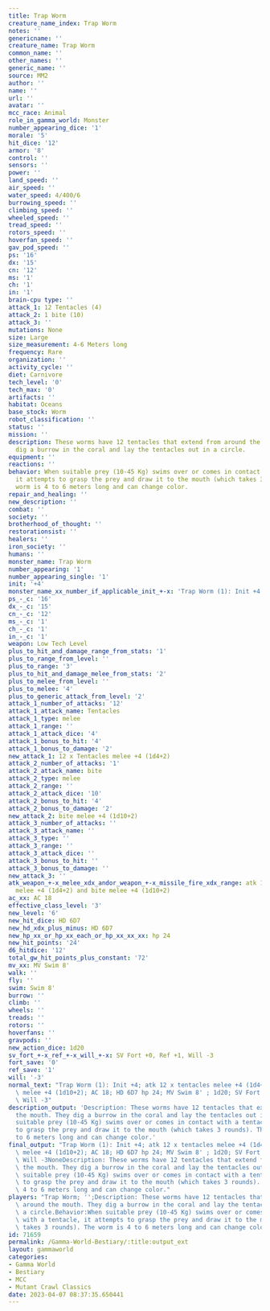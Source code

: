 ```yaml
---
title: Trap Worm
creature_name_index: Trap Worm
notes: ''
genericname: ''
creature_name: Trap Worm
common_name: ''
other_names: ''
generic_name: ''
source: MM2
author: ''
name: ''
url: ''
avatar: ''
mcc_race: Animal
role_in_gamma_world: Monster
number_appearing_dice: '1'
morale: '5'
hit_dice: '12'
armor: '8'
control: ''
sensors: ''
power: ''
land_speed: ''
air_speed: ''
water_speed: 4/400/6
burrowing_speed: ''
climbing_speed: ''
wheeled_speed: ''
tread_speed: ''
rotors_speed: ''
hoverfan_speed: ''
gav_pod_speed: ''
ps: '16'
dx: '15'
cn: '12'
ms: '1'
ch: '1'
in: '1'
brain-cpu type: ''
attack_1: 12 Tentacles (4)
attack_2: 1 bite (10)
attack_3: ''
mutations: None
size: Large
size_measurement: 4-6 Meters long
frequency: Rare
organization: ''
activity_cycle: ''
diet: Carnivore
tech_level: '0'
tech_max: '0'
artifacts: ''
habitat: Oceans
base_stock: Worm
robot_classification: ''
status: ''
mission: ''
description: These worms have 12 tentacles that extend from around the mouth. They
  dig a burrow in the coral and lay the tentacles out in a circle.
equipment: ''
reactions: ''
behavior: When suitable prey (10-45 Kg) swims over or comes in contact with a tentacle,
  it attempts to grasp the prey and draw it to the mouth (which takes 3 rounds). The
  worm is 4 to 6 meters long and can change color.
repair_and_healing: ''
new_description: ''
combat: ''
society: ''
brotherhood_of_thought: ''
restorationsist: ''
healers: ''
iron_society: ''
humans: ''
monster_name: Trap Worm
number_appearing: '1'
number_appearing_single: '1'
init: '+4'
monster_name_xx_number_if_applicable_init_+-x: 'Trap Worm (1): Init +4'
ps_-_c: '16'
dx_-_c: '15'
cn_-_c: '12'
ms_-_c: '1'
ch_-_c: '1'
in_-_c: '1'
weapon: Low Tech Level
plus_to_hit_and_damage_range_from_stats: '1'
plus_to_range_from_level: ''
plus_to_range: '3'
plus_to_hit_and_damage_melee_from_stats: '2'
plus_to_melee_from_level: ''
plus_to_melee: '4'
plus_to_generic_attack_from_level: '2'
attack_1_number_of_attacks: '12'
attack_1_attack_name: Tentacles
attack_1_type: melee
attack_1_range: ''
attack_1_attack_dice: '4'
attack_1_bonus_to_hit: '4'
attack_1_bonus_to_damage: '2'
new_attack_1: 12 x Tentacles melee +4 (1d4+2)
attack_2_number_of_attacks: '1'
attack_2_attack_name: bite
attack_2_type: melee
attack_2_range: ''
attack_2_attack_dice: '10'
attack_2_bonus_to_hit: '4'
attack_2_bonus_to_damage: '2'
new_attack_2: bite melee +4 (1d10+2)
attack_3_number_of_attacks: ''
attack_3_attack_name: ''
attack_3_type: ''
attack_3_range: ''
attack_3_attack_dice: ''
attack_3_bonus_to_hit: ''
attack_3_bonus_to_damage: ''
new_attack_3: ''
atk_weapon_+-x_melee_xdx_andor_weapon_+-x_missile_fire_xdx_range: atk 12 x tentacles
  melee +4 (1d4+2) and bite melee +4 (1d10+2)
ac_xx: AC 18
effective_class_level: '3'
new_level: '6'
new_hit_dice: HD 6D7
new_hd_xdx_plus_minus: HD 6D7
new_hp_xx_or_hp_xx_each_or_hp_xx_xx_xx: hp 24
new_hit_points: '24'
d6_hitdice: '12'
total_gw_hit_points_plus_constant: '72'
mv_xx: MV Swim 8'
walk: ''
fly: ''
swim: Swim 8'
burrow: ''
climb: ''
wheels: ''
treads: ''
rotors: ''
hoverfans: ''
gravpods: ''
new_action_dice: 1d20
sv_fort_+-x_ref_+-x_will_+-x: SV Fort +0, Ref +1, Will -3
fort_save: '0'
ref_save: '1'
will: '-3'
normal_text: "Trap Worm (1): Init +4; atk 12 x tentacles melee +4 (1d4+2) and bite\
  \ melee +4 (1d10+2); AC 18; HD 6D7 hp 24; MV Swim 8' ; 1d20; SV Fort +0, Ref +1,\
  \ Will -3"
description_output: 'Description: These worms have 12 tentacles that extend from around
  the mouth. They dig a burrow in the coral and lay the tentacles out in a circle.Behavior:When
  suitable prey (10-45 Kg) swims over or comes in contact with a tentacle, it attempts
  to grasp the prey and draw it to the mouth (which takes 3 rounds). The worm is 4
  to 6 meters long and can change color.'
final_output: "Trap Worm (1): Init +4; atk 12 x tentacles melee +4 (1d4+2) and bite\
  \ melee +4 (1d10+2); AC 18; HD 6D7 hp 24; MV Swim 8' ; 1d20; SV Fort +0, Ref +1,\
  \ Will -3NoneDescription: These worms have 12 tentacles that extend from around\
  \ the mouth. They dig a burrow in the coral and lay the tentacles out in a circle.Behavior:When\
  \ suitable prey (10-45 Kg) swims over or comes in contact with a tentacle, it attempts\
  \ to grasp the prey and draw it to the mouth (which takes 3 rounds). The worm is\
  \ 4 to 6 meters long and can change color."
players: "Trap Worm; '';Description: These worms have 12 tentacles that extend from\
  \ around the mouth. They dig a burrow in the coral and lay the tentacles out in\
  \ a circle.Behavior:When suitable prey (10-45 Kg) swims over or comes in contact\
  \ with a tentacle, it attempts to grasp the prey and draw it to the mouth (which\
  \ takes 3 rounds). The worm is 4 to 6 meters long and can change color.|"
id: 71659
permalink: /Gamma-World-Bestiary/:title:output_ext
layout: gammaworld
categories:
- Gamma World
- Bestiary
- MCC
- Mutant Crawl Classics
date: 2023-04-07 08:37:35.650441
---
```

